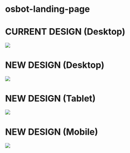 # osbot-landing-page



# CURRENT DESIGN (Desktop)
![](https://i.imgur.com/xiixIxl.jpeg)





# NEW DESIGN (Desktop)

![](https://i.imgur.com/AXv1xKq.png)

# NEW DESIGN (Tablet)

![](https://i.imgur.com/HJT4ue4.png)

# NEW DESIGN (Mobile)

![](https://i.imgur.com/C56YYdA.png)
